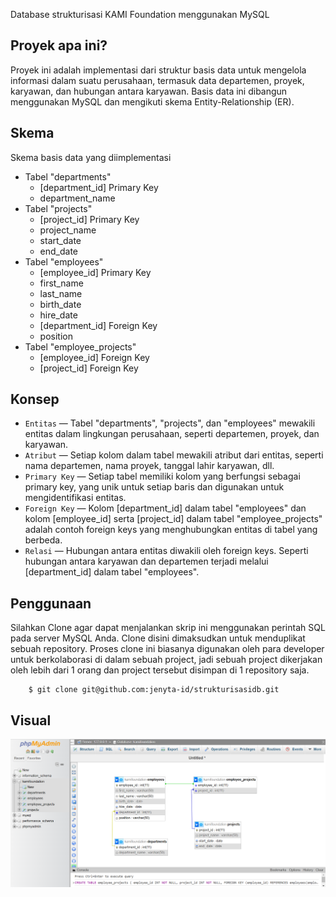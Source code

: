 Database strukturisasi KAMI Foundation menggunakan MySQL

## Proyek apa ini?
Proyek ini adalah implementasi dari struktur basis data untuk mengelola informasi dalam suatu perusahaan, termasuk data departemen, proyek, karyawan, dan hubungan antara karyawan. Basis data ini dibangun menggunakan MySQL dan mengikuti skema Entity-Relationship (ER).

## Skema
Skema basis data yang diimplementasi
- Tabel "departments"
    - [department_id] Primary Key
    - department_name
- Tabel "projects"
    - [project_id] Primary Key
    - project_name
    - start_date
    - end_date
- Tabel "employees"
    - [employee_id] Primary Key
    - first_name
    - last_name
    - birth_date
    - hire_date
    - [department_id] Foreign Key
    - position
- Tabel "employee_projects"
    - [employee_id] Foreign Key
    - [project_id] Foreign Key

## Konsep
- `Entitas` &mdash; Tabel "departments", "projects", dan "employees" mewakili entitas dalam lingkungan perusahaan, seperti departemen, proyek, dan karyawan.
- `Atribut` &mdash; Setiap kolom dalam tabel mewakili atribut dari entitas, seperti nama departemen, nama proyek, tanggal lahir karyawan, dll.
- `Primary Key` &mdash; Setiap tabel memiliki kolom yang berfungsi sebagai primary key, yang unik untuk setiap baris dan digunakan untuk mengidentifikasi entitas.
- `Foreign Key` &mdash; Kolom [department_id] dalam tabel "employees" dan kolom [employee_id] serta [project_id] dalam tabel "employee_projects" adalah contoh foreign keys yang menghubungkan entitas di tabel yang berbeda.
- `Relasi` &mdash; Hubungan antara entitas diwakili oleh foreign keys. Seperti hubungan antara karyawan dan departemen terjadi melalui [department_id] dalam tabel "employees".

## Penggunaan
Silahkan Clone agar dapat menjalankan skrip ini menggunakan perintah SQL pada server MySQL Anda. Clone disini dimaksudkan untuk menduplikat sebuah repository. Proses clone ini biasanya digunakan oleh para developer untuk berkolaborasi di dalam sebuah project, jadi sebuah project dikerjakan oleh lebih dari 1 orang dan project tersebut disimpan di 1 repository saja.
```
	$ git clone git@github.com:jenyta-id/strukturisasidb.git
```

## Visual
<img src="https://github.com/jenyta-id/strukturisasidb/blob/main/strukturisasiKAMI.png"/>
